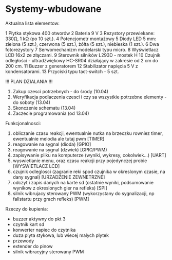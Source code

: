 # Systemy-wbudowane

Aktualna lista elementow:

1 Płytka stykowa 400 otworów
2 Bateria 9 V 
3 Rezystory przewlekane: 330Ω, 1 kΩ (po 10 szt.).
4 Potencjometr montażowy
5 Diody LED 5 mm: zielona (5 szt.), czerwona (5 szt.), żółta (5 szt.), niebieska (1 szt.).
6 Dwa fotorezystory
7 Serwomechanizm modelarski typu micro.
8 Wyświetlacz LCD 16x2 ze złączami.
9 Sterownik silników L293D - mostek H 
10 Czujnik odległości - ultradźwiękowy HC-SR04 działający w zakresie od 2 cm do 200 cm.
11 Buzzer z generatorem 
12 Stabilizator napięcia 5 V z kondensatorami.
13 Przyciski typu tact-switch - 5 szt.

!!! PLAN DZIALANIA !!!
1. Zakup czesci potrzebnych - do środy (10.04)
2. Weryfikacja podlaczenia czesci i czy sa wszystkie potrzebne elementy - do soboty (13.04)
3. Skonczenie schematu (13.04)
4. Zaczecie programowania (od 13.04)


Funkcjonalnosci:
1. obliczanie czasu reakcji, ewentualnie nutka na brzeczku rowniez timer, ewentualnie melodia ale tutaj pwm [TIMER]
2. reagowanie na sygnal (dioda) [GPIO]
3. reagowanie na sygnal (dzwiek) [GPIO/PWM)
4. zapisywanie pliku na komputerze (wyniki, wykresy, cokolwiek...) [UART]
5. wyswietlanie menu, oraz czasu reakcji przy pojedynczej probie [WYSWIETLACZ LCD]
6. czujnik odleglosci (zagranie reki spod czujnika w okreslonym czasie, na dany sygnal) [URZADZENIE ZEWNETRZNE]
7. odczyt i zapis danych na karte sd (ostatnie wyniki, podsumowanie wynikow z okreslonych gier na refleks) [SPI]
8. silnik wibrujacy sterowany PWM (wykorzystany do sygnalizacji, np fallstartu przy grach refleks) [PWM]

Rzeczy do kupienia:
- buzzer aktywny do pkt 3
- czytnik kart sd
- konwerter napiec do czytnika 
- duza plyta stykowa, lub wiecej malych plytek
- przewody
- extender do pinow
- silnik wibracyjny sterowany PWM

